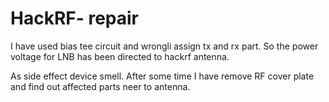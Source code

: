 # HackRF- repair 

I have used bias tee circuit and wrongli assign tx and rx part.
So the power voltage for LNB has been directed to hackrf antenna.

As side effect device smell.
After some time I have remove RF cover plate and find out affected parts neer to antenna.
